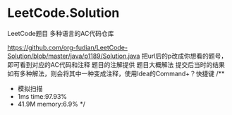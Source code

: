 # LeetCode.Solution
LeetCode题目 多种语言的AC代码仓库

https://github.com/org-fudian/LeetCode-Solution/blob/master/java/p1189/Solution.java
把url后的p改成你想看的题号，即可看到对应的AC代码和注释
题目的注解提供 题目大概解法 提交后当时的结果
如有多种解法，则会将其中一种变成注释，使用Idea的Command+？快捷键
/**
 * 模拟扫描
 * 1ms time:97.93%
 * 41.9M memory:6.9%
 */
